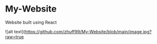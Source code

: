 # My-Website
Website built using React


![alt text](https://github.com/zhuff99/My-Website/blob/main/image.jpg?raw=true
